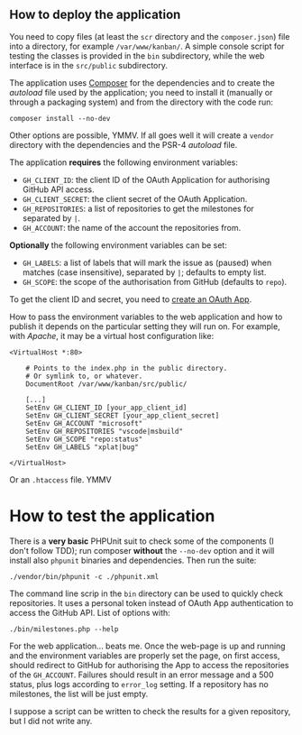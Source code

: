## How to deploy the application

You need to copy files (at least the `scr` directory and the `composer.json`) file into a directory, for example `/var/www/kanban/`.
A simple console script for testing the classes is provided in the `bin` subdirectory, while the web interface is in the `src/public` subdirectory.

The application uses [Composer](https://getcomposer.org/) for the dependencies and to create the _autoload_ file used by the application; you need to install it (manually or through a packaging system) and from the directory with the code run:

```
composer install --no-dev
```

Other options are possible, YMMV.
If all goes well it will create a `vendor` directory with the dependencies and the PSR-4 _autoload_ file.

The application **requires** the following environment variables:
* `GH_CLIENT_ID`: the client ID of the OAuth Application for authorising GitHub API access.
* `GH_CLIENT_SECRET`: the client secret of the OAuth Application.
* `GH_REPOSITORIES`: a list of repositories to get the milestones for separated by `|`.
* `GH_ACCOUNT`: the name of the account the repositories from.

**Optionally** the following environment variables can be set:
* `GH_LABELS`: a list of labels that will mark the issue as (paused) when matches (case insensitive), separated by `|`; defaults to empty list.
* `GH_SCOPE`: the scope of the authorisation from GitHub (defaults to `repo`).

To get the client ID and secret, you need to [create an OAuth App](https://developer.github.com/apps/building-oauth-apps/creating-an-oauth-app/). 

How to pass the environment variables to the web application and how to publish it depends on the particular setting they will run on.
For example, with _Apache_, it may be a virtual host configuration like:
```
<VirtualHost *:80>

    # Points to the index.php in the public directory. 
    # Or symlink to, or whatever.
    DocumentRoot /var/www/kanban/src/public/
    
	[...]
	SetEnv GH_CLIENT_ID [your_app_client_id]
	SetEnv GH_CLIENT_SECRET [your_app_client_secret]
	SetEnv GH_ACCOUNT "microsoft"
	SetEnv GH_REPOSITORIES "vscode|msbuild"
	SetEnv GH_SCOPE "repo:status"
	SetEnv GH_LABELS "xplat|bug"

</VirtualHost>
```

Or an `.htaccess` file. YMMV

# How to test the application

There is a **very basic** PHPUnit suit to check some of the components (I don't follow TDD); run composer **without** the `--no-dev` option and it will install also `phpunit` binaries and dependencies.
Then run the suite:
```
./vendor/bin/phpunit -c ./phpunit.xml
```

The command line scrip in the `bin` directory can be used to quickly check repositories. It uses a personal token instead of OAuth App authentication to access the GitHub API.
List of options with:
```
./bin/milestones.php --help
```

For the web application... beats me.
Once the web-page is up and running and the environment variables are properly set the page, on first access, should redirect to GitHub for authorising the App to access the repositories of the `GH_ACCOUNT`.
Failures should result in an error message and a 500 status, plus logs according to `error_log` setting.
If a repository has no milestones, the list will be just empty.

I suppose a script can be written to check the results for a given repository, but I did not write any.